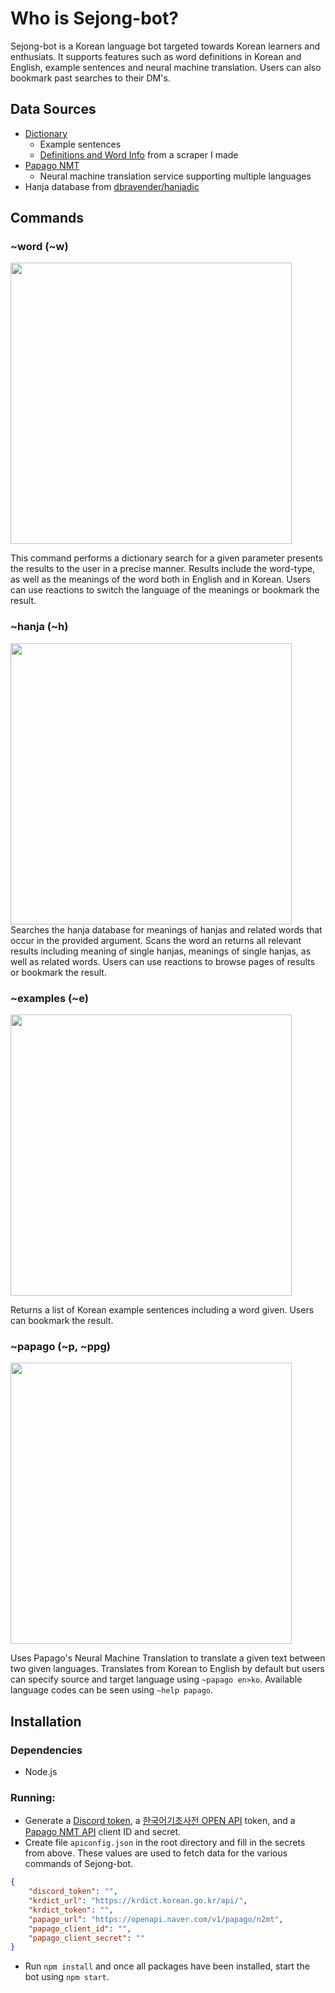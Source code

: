 # Who is Sejong-bot?
Sejong-bot is a Korean language bot targeted towards Korean learners and enthusiats. It supports features such as word definitions in Korean and English, example sentences and neural machine translation. Users can also bookmark past searches to their DM's.

## Data Sources
- [Dictionary](https://krdict.korean.go.kr/openApi/openApiInfo)
    - Example sentences
    - [Definitions and Word Info](https://github.com/jarjumarvin/krdict-api) from a scraper I made
- [Papago NMT](https://developers.naver.com/docs/nmt/reference/)
    - Neural machine translation service supporting multiple languages
- Hanja database from [dbravender/hanjadic](https://github.com/dbravender/hanjadic)

## Commands

### ~word (~w)
<img src="https://i.imgur.com/Zlw00b7.gif" width="450px">

This command performs a dictionary search for a given parameter presents the results to the user in a precise manner. Results include the word-type, as well as the meanings of the word both in English and in Korean. Users can use reactions to switch the language of the meanings or bookmark the result.

### ~hanja (~h)
<img src="https://i.imgur.com/N18cYT8.png" width="450px">
Searches the hanja database for meanings of hanjas and related words that occur in the provided argument. Scans the word an returns all relevant results including meaning of single hanjas, meanings of single hanjas, as well as related words.  Users can use reactions to browse pages of results or bookmark the result.

### ~examples (~e)
<img src="https://i.imgur.com/j7JXgls.png" width="450px">

Returns a list of Korean example sentences including a word given. Users can bookmark the result.

### ~papago (~p, ~ppg)
<img src="https://i.imgur.com/enoeuWF.png" width="450px">

Uses Papago's Neural Machine Translation to translate a given text between two given languages. Translates from Korean to English by default but users can specify source and target language using `~papago en>ko`. Available language codes can be seen using `~help papago`.

## Installation

### Dependencies
* Node.js

### Running:
- Generate a [Discord token](https://discordapp.com/developers/applications/), a [한국어기초사전 OPEN API](https://krdict.korean.go.kr/openApi/openApiInfo) token, and a [Papago NMT API](https://developers.naver.com/docs/nmt/reference/) client ID and secret.
- Create file `apiconfig.json` in the root directory and fill in the secrets from above. These values are used to fetch data for the various commands of Sejong-bot.
```json
{
    "discord_token": "",
    "krdict_url": "https://krdict.korean.go.kr/api/",
    "krdict_token": "",
    "papago_url": "https://openapi.naver.com/v1/papago/n2mt",
    "papago_client_id": "",
    "papago_client_secret": ""
}
```
- Run `npm install` and once all packages have been installed, start the bot using `npm start`.
